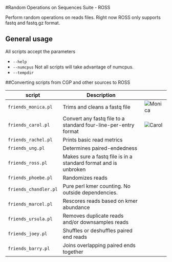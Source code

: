 #Random Operations on Sequences Suite - ROSS

Perform random operations on reads files.  Right now ROSS only supports fastq and fastq.gz format.

## General usage

All scripts accept the parameters

* `--help`
* `--numcpus` Not all scripts will take advantage of numcpus.
* `--tempdir`

##Converting scripts from CGP and other sources to ROSS

|script               |Description|    |
|---------------------|-----------|----|
|`friends_monica.pl`  | Trims and cleans a fastq file| ![Monica](/icons/monica.jpg) |
|`friends_carol.pl`   | Convert any fastq file to a standard four-line-per-entry format| ![Carol](/icons/carol.jpg) | 
|`friends_rachel.pl`  | Prints basic read metrics|
|`friends_ung.pl`     | Determines paired-endedness|
|`friends_ross.pl`    | Makes sure a fastq file is in a standard format and is unbroken |
|`friends_phoebe.pl`  | Randomizes reads|
|`friends_chandler.pl`| Pure perl kmer counting. No outside dependencies.|
|`friends_marcel.pl`  | Rescores reads based on kmer abundance |
|`friends_ursula.pl`  | Removes duplicate reads and/or downsamples reads|
|`friends_joey.pl`    | Shuffles or deshuffles paired end reads|
|`friends_barry.pl`   | Joins overlapping paired ends together |

